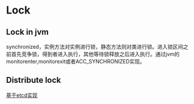 # Lock

## Lock in jvm

synchronized，实例方法对实例进行锁，静态方法则对类进行锁。进入锁区间之前首先竞争锁，得到者进入执行，其他等待锁释放之后进入执行。通过jvm的monitorenter,monitorexit或者ACC_SYNCHRONIZED实现。



## Distribute lock

[基于etcd实现](https://www.toutiao.com/a6708613773353026051/?tt_from=weixin&utm_campaign=client_share&wxshare_count=1&timestamp=1561982858&app=news_article&utm_source=weixin&utm_medium=toutiao_android&req_id=2019070120073801015203021635050E9&group_id=6708613773353026051)

